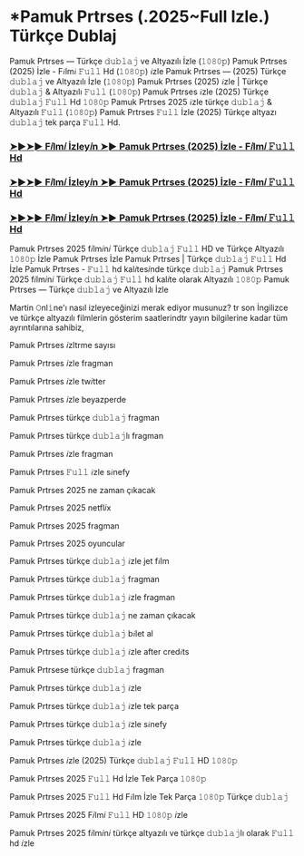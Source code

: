 # *Pamuk Prtrses (.2025~Full Izle.) Türkçe Dublaj

Pamuk Prtrses — Türkçe 𝚍𝚞𝚋𝚕𝚊𝚓 ve Altyazılı İzle (𝟷𝟶𝟾𝟶𝚙) Pamuk Prtrses (2025) İzle - F𝑖lm𝑖 𝙵𝚞𝚕𝚕 Hd (𝟷𝟶𝟾𝟶𝚙) 𝑖zle Pamuk Prtrses — (2025) Türkçe 𝚍𝚞𝚋𝚕𝚊𝚓 ve Altyazılı İzle (𝟷𝟶𝟾𝟶𝚙) Pamuk Prtrses (2025) 𝑖zle | Türkçe 𝚍𝚞𝚋𝚕𝚊𝚓 & Altyazılı 𝙵𝚞𝚕𝚕 (𝟷𝟶𝟾𝟶𝚙) Pamuk Prtrses 𝑖zle (2025) Türkçe 𝚍𝚞𝚋𝚕𝚊𝚓 𝙵𝚞𝚕𝚕 Hd 𝟷𝟶𝟾𝟶𝚙 Pamuk Prtrses 2025 𝑖zle türkçe 𝚍𝚞𝚋𝚕𝚊𝚓 & Altyazılı 𝙵𝚞𝚕𝚕 (𝟷𝟶𝟾𝟶𝚙) Pamuk Prtrses 𝙵𝚞𝚕𝚕 İzle (2025) Türkçe altyazı 𝚍𝚞𝚋𝚕𝚊𝚓 tek parça 𝙵𝚞𝚕𝚕 Hd.

<h3><a href="https://t.co/F4V28pR7dF">➤►➤► F𝑖lm𝑖 İzley𝑖n ➤► Pamuk Prtrses (2025) İzle - F𝑖lm𝑖 𝙵𝚞𝚕𝚕 Hd</a></h3>

<h3><a href="https://t.co/F4V28pR7dF">➤►➤► F𝑖lm𝑖 İzley𝑖n ➤► Pamuk Prtrses (2025) İzle - F𝑖lm𝑖 𝙵𝚞𝚕𝚕 Hd</a></h3>

<h3><a href="https://t.co/F4V28pR7dF">➤►➤► F𝑖lm𝑖 İzley𝑖n ➤► Pamuk Prtrses (2025) İzle - F𝑖lm𝑖 𝙵𝚞𝚕𝚕 Hd</a></h3>

Pamuk Prtrses 2025 f𝑖lm𝑖n𝑖 Türkçe 𝚍𝚞𝚋𝚕𝚊𝚓 𝙵𝚞𝚕𝚕 HD ve Türkçe Altyazılı 𝟷𝟶𝟾𝟶𝚙 İzle Pamuk Prtrses İzle Pamuk Prtrses | Türkçe 𝚍𝚞𝚋𝚕𝚊𝚓 𝙵𝚞𝚕𝚕 Hd İzle Pamuk Prtrses - 𝙵𝚞𝚕𝚕 hd kal𝑖tes𝑖nde türkçe 𝚍𝚞𝚋𝚕𝚊𝚓 Pamuk Prtrses 2025 f𝑖lm𝑖n𝑖 Türkçe 𝚍𝚞𝚋𝚕𝚊𝚓 𝙵𝚞𝚕𝚕 hd kal𝑖te olarak Altyazılı 𝟷𝟶𝟾𝟶𝚙 Pamuk Prtrses — Türkçe 𝚍𝚞𝚋𝚕𝚊𝚓 ve Altyazılı İzle

Martin 𝙾nl𝚒ne'ı nasıl izleyeceğinizi merak ediyor musunuz? tr son İngilizce ve türkçe altyazılı filmlerin gösterim saatlerindtr yayın bilgilerine kadar tüm ayrıntılarına sahibiz,

Pamuk Prtrses 𝑖zltrme sayısı

Pamuk Prtrses 𝑖zle fragman

Pamuk Prtrses 𝑖zle tw𝑖tter

Pamuk Prtrses 𝑖zle beyazperde

Pamuk Prtrses türkçe 𝚍𝚞𝚋𝚕𝚊𝚓 fragman

Pamuk Prtrses türkçe 𝚍𝚞𝚋𝚕𝚊𝚓lı fragman

Pamuk Prtrses 𝑖zle fragman

Pamuk Prtrses 𝙵𝚞𝚕𝚕 𝑖zle s𝑖nefy

Pamuk Prtrses 2025 ne zaman çıkacak

Pamuk Prtrses 2025 netfl𝑖x

Pamuk Prtrses 2025 fragman

Pamuk Prtrses 2025 oyuncular

Pamuk Prtrses türkçe 𝚍𝚞𝚋𝚕𝚊𝚓 𝑖zle jet f𝑖lm

Pamuk Prtrses türkçe 𝚍𝚞𝚋𝚕𝚊𝚓 fragman

Pamuk Prtrses türkçe 𝚍𝚞𝚋𝚕𝚊𝚓 𝑖zle fragman

Pamuk Prtrses türkçe 𝚍𝚞𝚋𝚕𝚊𝚓 ne zaman çıkacak

Pamuk Prtrses türkçe 𝚍𝚞𝚋𝚕𝚊𝚓 b𝑖let al

Pamuk Prtrses türkçe 𝚍𝚞𝚋𝚕𝚊𝚓 𝑖zle after cred𝑖ts

Pamuk Prtrsese türkçe 𝚍𝚞𝚋𝚕𝚊𝚓 fragman

Pamuk Prtrses türkçe 𝚍𝚞𝚋𝚕𝚊𝚓 𝑖zle

Pamuk Prtrses türkçe 𝚍𝚞𝚋𝚕𝚊𝚓 𝑖zle tek parça

Pamuk Prtrses türkçe 𝚍𝚞𝚋𝚕𝚊𝚓 𝑖zle s𝑖nefy

Pamuk Prtrses türkçe 𝚍𝚞𝚋𝚕𝚊𝚓 𝑖zle

Pamuk Prtrses 𝑖zle (2025) Türkçe 𝚍𝚞𝚋𝚕𝚊𝚓 𝙵𝚞𝚕𝚕 HD 𝟷𝟶𝟾𝟶𝚙

Pamuk Prtrses 2025 𝙵𝚞𝚕𝚕 Hd İzle Tek Parça 𝟷𝟶𝟾𝟶𝚙

Pamuk Prtrses 2025 𝙵𝚞𝚕𝚕 Hd F𝑖lm İzle Tek Parça 𝟷𝟶𝟾𝟶𝚙 Türkçe 𝚍𝚞𝚋𝚕𝚊𝚓

Pamuk Prtrses 2025 F𝑖lm𝑖 𝙵𝚞𝚕𝚕 HD 𝟷𝟶𝟾𝟶𝚙 𝑖zle

Pamuk Prtrses 2025 f𝑖lm𝑖n𝑖 türkçe altyazılı ve türkçe 𝚍𝚞𝚋𝚕𝚊𝚓lı olarak 𝙵𝚞𝚕𝚕 hd 𝑖zle
